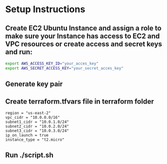 # Setup Instructions

## Create EC2 Ubuntu Instance and assign a role to make sure your Instance has access to EC2 and VPC resources or create access and secret keys and run:

```bash
export AWS_ACCESS_KEY_ID="your_acces_key"
export AWS_SECRET_ACCESS_KEY="your_secret_acces_key"
```

## Generate key pair

## Create terraform.tfvars file in terraform folder

```hcl
region = "us-east-2"
vpc_cidr = "10.0.0.0/16"
subnet1_cidr = "10.0.1.0/24"
subnet2_cidr = "10.0.2.0/24"
subnet3_cidr = "10.0.3.0/24"
ip_on_launch = true
instance_type = "t2.micro"
```

## Run ./script.sh

